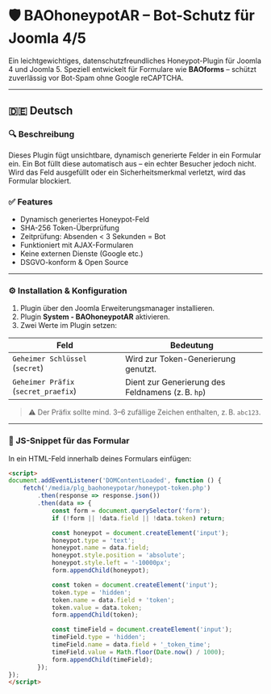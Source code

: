 # 🛡️ BAOhoneypotAR – Bot-Schutz für Joomla 4/5

Ein leichtgewichtiges, datenschutzfreundliches Honeypot-Plugin für Joomla 4 und Joomla 5. Speziell entwickelt für Formulare wie **BAOforms** – schützt zuverlässig vor Bot-Spam ohne Google reCAPTCHA.

---

## 🇩🇪 Deutsch

### 🔍 Beschreibung

Dieses Plugin fügt unsichtbare, dynamisch generierte Felder in ein Formular ein. Ein Bot füllt diese automatisch aus – ein echter Besucher jedoch nicht. Wird das Feld ausgefüllt oder ein Sicherheitsmerkmal verletzt, wird das Formular blockiert.

### ✅ Features

- Dynamisch generiertes Honeypot-Feld
- SHA-256 Token-Überprüfung
- Zeitprüfung: Absenden < 3 Sekunden = Bot
- Funktioniert mit AJAX-Formularen
- Keine externen Dienste (Google etc.)
- DSGVO-konform & Open Source

---

### ⚙️ Installation & Konfiguration

1. Plugin über den Joomla Erweiterungsmanager installieren.
2. Plugin **System - BAOhoneypotAR** aktivieren.
3. Zwei Werte im Plugin setzen:

| Feld | Bedeutung |
|------|-----------|
| `Geheimer Schlüssel` (`secret`) | Wird zur Token-Generierung genutzt. |
| `Geheimer Präfix` (`secret_praefix`) | Dient zur Generierung des Feldnamens (z. B. `hp`) |

> ⚠️ Der Präfix sollte mind. 3–6 zufällige Zeichen enthalten, z. B. `abc123`.

---

### 🧩 JS-Snippet für das Formular

In ein HTML-Feld innerhalb deines Formulars einfügen:

```html
<script>
document.addEventListener('DOMContentLoaded', function () {
    fetch('/media/plg_baohoneypotar/honeypot-token.php')
        .then(response => response.json())
        .then(data => {
            const form = document.querySelector('form');
            if (!form || !data.field || !data.token) return;

            const honeypot = document.createElement('input');
            honeypot.type = 'text';
            honeypot.name = data.field;
            honeypot.style.position = 'absolute';
            honeypot.style.left = '-10000px';
            form.appendChild(honeypot);

            const token = document.createElement('input');
            token.type = 'hidden';
            token.name = data.field + 'token';
            token.value = data.token;
            form.appendChild(token);

            const timeField = document.createElement('input');
            timeField.type = 'hidden';
            timeField.name = data.field + '_token_time';
            timeField.value = Math.floor(Date.now() / 1000);
            form.appendChild(timeField);
        });
});
</script>
```


